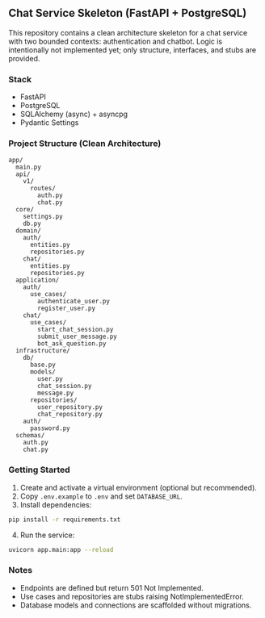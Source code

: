 ## Chat Service Skeleton (FastAPI + PostgreSQL)

This repository contains a clean architecture skeleton for a chat service with two bounded contexts: authentication and chatbot. Logic is intentionally not implemented yet; only structure, interfaces, and stubs are provided.

### Stack
- FastAPI
- PostgreSQL
- SQLAlchemy (async) + asyncpg
- Pydantic Settings

### Project Structure (Clean Architecture)
```
app/
  main.py
  api/
    v1/
      routes/
        auth.py
        chat.py
  core/
    settings.py
    db.py
  domain/
    auth/
      entities.py
      repositories.py
    chat/
      entities.py
      repositories.py
  application/
    auth/
      use_cases/
        authenticate_user.py
        register_user.py
    chat/
      use_cases/
        start_chat_session.py
        submit_user_message.py
        bot_ask_question.py
  infrastructure/
    db/
      base.py
      models/
        user.py
        chat_session.py
        message.py
      repositories/
        user_repository.py
        chat_repository.py
    auth/
      password.py
  schemas/
    auth.py
    chat.py
```

### Getting Started
1. Create and activate a virtual environment (optional but recommended).
2. Copy `.env.example` to `.env` and set `DATABASE_URL`.
3. Install dependencies:
```bash
pip install -r requirements.txt
```
4. Run the service:
```bash
uvicorn app.main:app --reload
```

### Notes
- Endpoints are defined but return 501 Not Implemented.
- Use cases and repositories are stubs raising NotImplementedError.
- Database models and connections are scaffolded without migrations.



